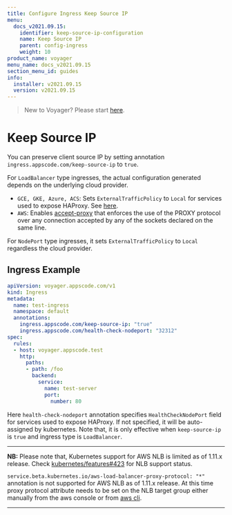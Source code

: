 ```yaml
---
title: Configure Ingress Keep Source IP
menu:
  docs_v2021.09.15:
    identifier: keep-source-ip-configuration
    name: Keep Source IP
    parent: config-ingress
    weight: 10
product_name: voyager
menu_name: docs_v2021.09.15
section_menu_id: guides
info:
  installer: v2021.09.15
  version: v2021.09.15
---
```


> New to Voyager? Please start [here](/docs/v2021.09.15/concepts/overview).

# Keep Source IP

You can preserve client source IP by setting annotation `ingress.appscode.com/keep-source-ip` to `true`.

For `LoadBalancer` type ingresses, the actual configuration generated depends on the underlying cloud provider.

- `GCE, GKE, Azure, ACS`: Sets `ExternalTrafficPolicy` to `Local` for services used to expose HAProxy. See [here](https://kubernetes.io/docs/tasks/access-application-cluster/create-external-load-balancer/#preserving-the-client-source-ip).
- `AWS`: Enables [accept-proxy](accept-proxy.md) that enforces the use of the PROXY protocol over any connection accepted by any of the sockets declared on the same line.

For `NodePort` type ingresses, it sets `ExternalTrafficPolicy` to `Local` regardless the cloud provider.

## Ingress Example

```yaml
apiVersion: voyager.appscode.com/v1
kind: Ingress
metadata:
  name: test-ingress
  namespace: default
  annotations:
    ingress.appscode.com/keep-source-ip: "true"
    ingress.appscode.com/health-check-nodeport: "32312"
spec:
  rules:
  - host: voyager.appscode.test
    http:
      paths:
      - path: /foo
        backend:
          service:
            name: test-server
            port:
              number: 80
```

Here `health-check-nodeport` annotation specifies `HealthCheckNodePort` field for services used to expose HAProxy. If not specified, it will be auto-assigned by kubernetes. Note that, it is only effective when `keep-source-ip` is `true` and ingress type is `LoadBalancer`.

---

**NB:** Please note that, Kubernetes support for AWS NLB is limited as of 1.11.x release. Check [kubernetes/features#423](https://github.com/kubernetes/features/issues/423#issuecomment-407512634) for NLB support status.

`service.beta.kubernetes.io/aws-load-balancer-proxy-protocol: "*"` annotation is not supported for AWS NLB as of 1.11.x release. At this time proxy protocol attribute needs to be set on the NLB target group either manually from the aws console or from [aws cli](https://docs.aws.amazon.com/cli/latest/reference/elbv2/modify-target-group-attributes.html).

---